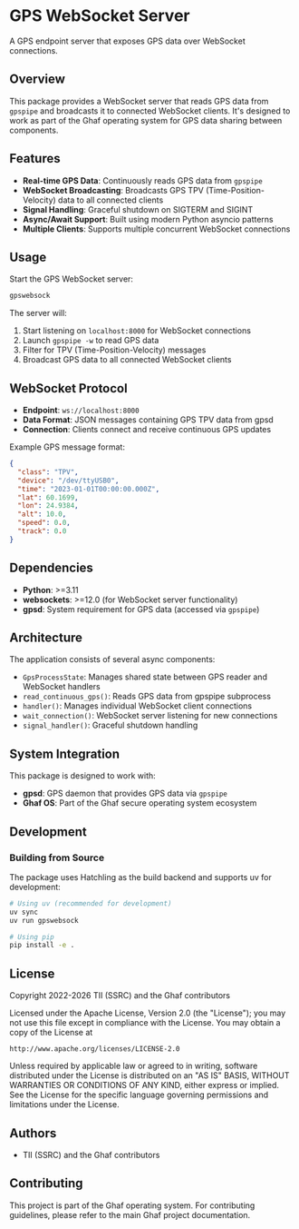 # GPS WebSocket Server

A GPS endpoint server that exposes GPS data over WebSocket connections.

## Overview

This package provides a WebSocket server that reads GPS data from `gpspipe` and broadcasts it to connected WebSocket clients. It's designed to work as part of the Ghaf operating system for GPS data sharing between components.

## Features

- **Real-time GPS Data**: Continuously reads GPS data from `gpspipe`
- **WebSocket Broadcasting**: Broadcasts GPS TPV (Time-Position-Velocity) data to all connected clients
- **Signal Handling**: Graceful shutdown on SIGTERM and SIGINT
- **Async/Await Support**: Built using modern Python asyncio patterns
- **Multiple Clients**: Supports multiple concurrent WebSocket connections

## Usage

Start the GPS WebSocket server:

```bash
gpswebsock
```

The server will:
1. Start listening on `localhost:8000` for WebSocket connections
2. Launch `gpspipe -w` to read GPS data
3. Filter for TPV (Time-Position-Velocity) messages
4. Broadcast GPS data to all connected WebSocket clients

## WebSocket Protocol

- **Endpoint**: `ws://localhost:8000`
- **Data Format**: JSON messages containing GPS TPV data from gpsd
- **Connection**: Clients connect and receive continuous GPS updates

Example GPS message format:
```json
{
  "class": "TPV",
  "device": "/dev/ttyUSB0",
  "time": "2023-01-01T00:00:00.000Z",
  "lat": 60.1699,
  "lon": 24.9384,
  "alt": 10.0,
  "speed": 0.0,
  "track": 0.0
}
```

## Dependencies

- **Python**: >=3.11
- **websockets**: >=12.0 (for WebSocket server functionality)
- **gpsd**: System requirement for GPS data (accessed via `gpspipe`)

## Architecture

The application consists of several async components:

- `GpsProcessState`: Manages shared state between GPS reader and WebSocket handlers
- `read_continuous_gps()`: Reads GPS data from gpspipe subprocess
- `handler()`: Manages individual WebSocket client connections
- `wait_connection()`: WebSocket server listening for new connections
- `signal_handler()`: Graceful shutdown handling

## System Integration

This package is designed to work with:
- **gpsd**: GPS daemon that provides GPS data via `gpspipe`
- **Ghaf OS**: Part of the Ghaf secure operating system ecosystem

## Development

### Building from Source

The package uses Hatchling as the build backend and supports uv for development:

```bash
# Using uv (recommended for development)
uv sync
uv run gpswebsock

# Using pip
pip install -e .
```

## License

Copyright 2022-2026 TII (SSRC) and the Ghaf contributors

Licensed under the Apache License, Version 2.0 (the "License");
you may not use this file except in compliance with the License.
You may obtain a copy of the License at

    http://www.apache.org/licenses/LICENSE-2.0

Unless required by applicable law or agreed to in writing, software
distributed under the License is distributed on an "AS IS" BASIS,
WITHOUT WARRANTIES OR CONDITIONS OF ANY KIND, either express or implied.
See the License for the specific language governing permissions and
limitations under the License.

## Authors

- TII (SSRC) and the Ghaf contributors

## Contributing

This project is part of the Ghaf operating system. For contributing guidelines, please refer to the main Ghaf project documentation.
